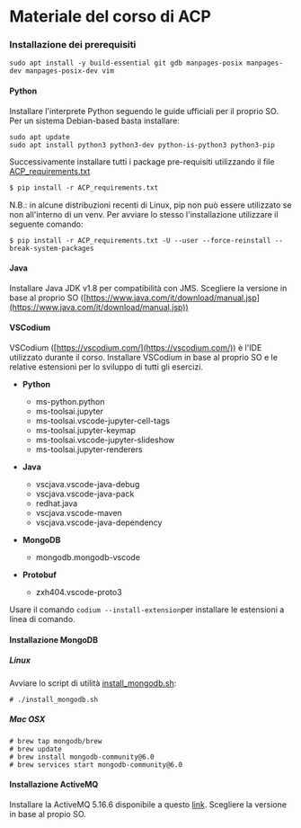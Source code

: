 # Materiale del corso di ACP

### Installazione dei prerequisiti

```
sudo apt install -y build-essential git gdb manpages-posix manpages-dev manpages-posix-dev vim
```

#### Python

Installare l'interprete Python seguendo le guide ufficiali per il proprio SO. Per un sistema Debian-based basta installare:
```
sudo apt update
sudo apt install python3 python3-dev python-is-python3 python3-pip
```

Successivamente installare tutti i package pre-requisiti utilizzando il file [ACP_requirements.txt](ACP_requirements.txt)

```ACP_requirements.txt
$ pip install -r ACP_requirements.txt
```

N.B.: in alcune distribuzioni recenti di Linux, pip non può essere utilizzato se non all'interno di un venv. Per avviare lo stesso l'installazione utilizzare il seguente comando:

```
$ pip install -r ACP_requirements.txt -U --user --force-reinstall --break-system-packages
```

#### Java

Installare Java JDK v1.8 per compatibilità con JMS.
Scegliere la versione in base al proprio SO ([https://www.java.com/it/download/manual.jsp](https://www.java.com/it/download/manual.jsp))

#### VSCodium 

VSCodium ([https://vscodium.com/](https://vscodium.com/)) è l'IDE utilizzato durante il corso. Installare VSCodium in base al proprio SO e le relative estensioni per lo sviluppo di tutti gli esercizi.

- **Python**
  -   ms-python.python
  -   ms-toolsai.jupyter
  -   ms-toolsai.vscode-jupyter-cell-tags
  -   ms-toolsai.jupyter-keymap
  -   ms-toolsai.vscode-jupyter-slideshow
  -   ms-toolsai.jupyter-renderers

- **Java**
  -   vscjava.vscode-java-debug
  -   vscjava.vscode-java-pack
  -   redhat.java
  -   vscjava.vscode-maven
  -   vscjava.vscode-java-dependency

- **MongoDB**
  -   mongodb.mongodb-vscode

- **Protobuf**
  -   zxh404.vscode-proto3  

Usare il comando ``codium --install-extension``per installare le estensioni a linea di comando.
  
#### Installazione MongoDB

##### Linux

Avviare lo script di utilità [install_mongodb.sh](install_mongodb.sh):

```
# ./install_mongodb.sh
```

##### Mac OSX

```
# brew tap mongodb/brew
# brew update
# brew install mongodb-community@6.0
# brew services start mongodb-community@6.0
```


#### Installazione ActiveMQ 

Installare la ActiveMQ 5.16.6 disponibile a questo [link](https://activemq.apache.org/components/classic/download/classic-05-16-06). 
Scegliere la versione in base al propio SO.